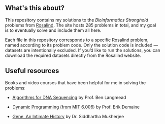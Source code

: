 ## What's this about?
This repository contains my solutions to the _Bioinformatics Stronghold_  problems from [Rosalind](https://rosalind.info). The site hosts 285 problems in total, and my goal is to eventually solve and include them all here.

Each file in this repository corresponds to a specific Rosalind problem, named according to its problem code. Only the solution code is included — datasets are intentionally excluded. If you’d like to run the solutions, you can download the required datasets directly from the Rosalind website.

## Useful resources

Books and video courses that have been helpful for me in solving the problems:

- [Algorithms for DNA Sequencing](https://www.youtube.com/playlist?list=PL2mpR0RYFQsBiCWVJSvVAO3OJ2t7DzoHA) by Prof. Ben Langmead

- [Dynamic Programming (from MIT 6.006)](https://www.youtube.com/watch?v=r4-cftqTcdI) by Prof. Erik Demaine

- [Gene: An Intimate History](https://www.amazon.in/Gene-Intimate-History-Siddhartha-Mukherjee/dp/1432837818) by Dr. Siddhartha Mukherjee